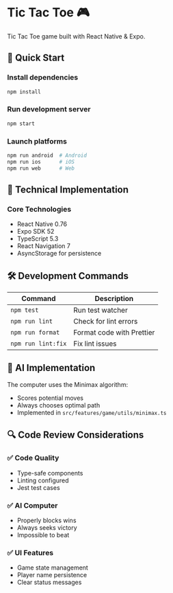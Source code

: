 # Tic Tac Toe 🎮

Tic Tac Toe game built with React Native & Expo.

## 🚀 Quick Start

### Install dependencies

```bash
npm install
```

### Run development server

```bash
npm start
```

### Launch platforms

```bash
npm run android  # Android
npm run ios      # iOS
npm run web      # Web
```

## 🔧 Technical Implementation

### Core Technologies

- React Native 0.76
- Expo SDK 52
- TypeScript 5.3
- React Navigation 7
- AsyncStorage for persistence

## 🛠 Development Commands

| Command            | Description               |
| ------------------ | ------------------------- |
| `npm test`         | Run test watcher          |
| `npm run lint`     | Check for lint errors     |
| `npm run format`   | Format code with Prettier |
| `npm run lint:fix` | Fix lint issues           |

## 🤖 AI Implementation

The computer uses the Minimax algorithm:

- Scores potential moves
- Always chooses optimal path
- Implemented in `src/features/game/utils/minimax.ts`

## 🔍 Code Review Considerations

### ✅ Code Quality

- Type-safe components
- Linting configured
- Jest test cases

### ✅ AI Computer

- Properly blocks wins
- Always seeks victory
- Impossible to beat

### ✅ UI Features

- Game state management
- Player name persistence
- Clear status messages
